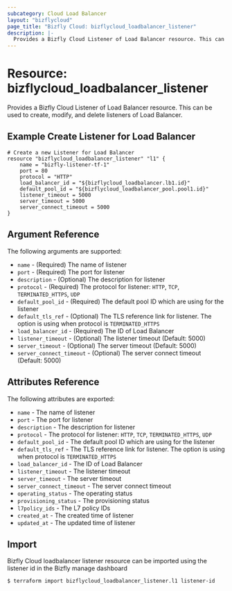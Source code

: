 ```yaml
---
subcategory: Cloud Load Balancer
layout: "bizflycloud"
page_title: "Bizfly Cloud: bizflycloud_loadbalancer_listener"
description: |-
  Provides a Bizfly Cloud Listener of Load Balancer resource. This can be used to create, modify, and delete listeners of Load Balancer.
---
```


# Resource: bizflycloud_loadbalancer_listener

Provides a Bizfly Cloud Listener of Load Balancer resource. This can be used to create,
modify, and delete listeners of Load Balancer.

## Example Create Listener for Load Balancer 

```hcl
# Create a new Listener for Load Balancer
resource "bizflycloud_loadbalancer_listener" "l1" {
    name = "bizfly-listener-tf-1"
    port = 80
    protocol = "HTTP"
    load_balancer_id = "${bizflycloud_loadbalancer.lb1.id}"
    default_pool_id = "${bizflycloud_loadbalancer_pool.pool1.id}"
    listener_timeout = 5000
    server_timeout = 5000
    server_connect_timeout = 5000
}
```

## Argument Reference

The following arguments are supported:

* `name` - (Required) The name of listener
* `port` - (Required) The port for listener
* `description` - (Optional) The description for listener
* `protocol` - (Required) The protocol for listener: `HTTP`, `TCP`, `TERMINATED_HTTPS`, `UDP`
* `default_pool_id` - (Required) The default pool ID which are using for the listener
* `default_tls_ref` - (Optional) The TLS reference link for listener. The option is using when protocol is `TERMINATED_HTTPS`
* `load_balancer_id` - (Required) The ID of Load Balancer
* `listener_timeout` - (Optional) The listener timeout (Default: 5000)
* `server_timeout` - (Optional) The server timeout (Default: 5000)
* `server_connect_timeout` - (Optional) The server connect timeout (Default: 5000)

## Attributes Reference

The following attributes are exported:

* `name` - The name of listener
* `port` - The port for listener
* `description` - The description for listener
* `protocol` -  The protocol for listener: `HTTP`, `TCP`, `TERMINATED_HTTPS`, `UDP`
* `default_pool_id`  - The default pool ID which are using for the listener
* `default_tls_ref`  - The TLS reference link for listener. The option is using when protocol is `TERMINATED_HTTPS`
* `load_balancer_id`  - The ID of Load Balancer
* `listener_timeout` - The listener timeout 
* `server_timeout` - The server timeout
* `server_connect_timeout` - The server connect timeout
* `operating_status` - The operating status
* `provisioning_status` - The provisioning status
* `l7policy_ids` - The L7 policy IDs
* `created_at` - The created time of listener
* `updated_at` - The updated time of listener

## Import

Bizfly Cloud loadbalancer listener resource can be imported using the listener id in the Bizfly manage dashboard

```
$ terraform import bizflycloud_loadbalancer_listener.l1 listener-id
```